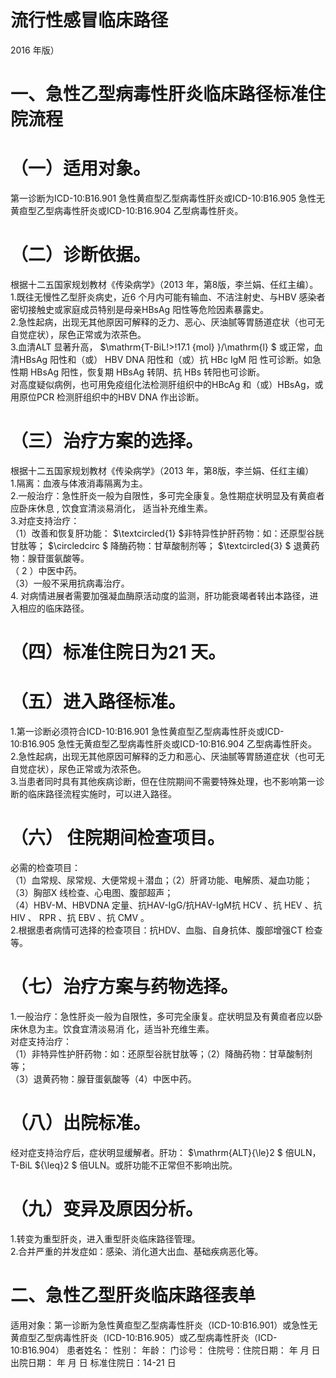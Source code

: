 # 流行性感冒临床路径  
2016 年版）  
# 一、急性乙型病毒性肝炎临床路径标准住院流程  
# （一）适用对象。  
第一诊断为ICD-10:B16.901 急性黄疸型乙型病毒性肝炎或ICD-10:B16.905 急性无黄疸型乙型病毒性肝炎或ICD-10:B16.904 乙型病毒性肝炎。  
# （二）诊断依据。  
根据十二五国家规划教材《传染病学》（2013 年，第8版，李兰娟、任红主编）。  
1.既往无慢性乙型肝炎病史，近6 个月内可能有输血、不洁注射史、与HBV 感染者密切接触史或家庭成员特别是母亲HBsAg 阳性等危险因素暴露史。  
2.急性起病，出现无其他原因可解释的乏力、恶心、厌油腻等胃肠道症状（也可无自觉症状），尿色正常或为浓茶色。  
3.血清ALT 显著升高， $\mathrm{T-BiL\!>\!17.1 {mol} }/\mathrm{l} $ 或正常，血清HBsAg  阳性和（或） HBV DNA  阳性和（或）抗 HBc IgM  阳 性可诊断。如急性期 HBsAg  阳性，恢复期 HBsAg  转阴、抗 HBs 转阳也可诊断。  
对高度疑似病例，也可用免疫组化法检测肝组织中的HBcAg 和（或）HBsAg，或用原位PCR 检测肝组织中的HBV DNA 作出诊断。  
# （三）治疗方案的选择。  
根据十二五国家规划教材《传染病学》（2013 年，第8版，李兰娟、任红主编）  
1.隔离：血液与体液消毒隔离为主。  
2.一般治疗：急性肝炎一般为自限性，多可完全康复。急性期症状明显及有黄疸者应卧床休息 , 饮食宜清淡易消化， 适当补充维生素。  
3.对症支持治疗：  
（1）改善和恢复肝功能： $\textcircled{1} $非特异性护肝药物：如：还原型谷胱甘肽等； $\circledcirc $ 降酶药物：甘草酸制剂等； $\textcircled{3} $ 退黄药 物：腺苷蛋氨酸等。  
（ 2 ）中医中药。  
（3）一般不采用抗病毒治疗。  
4. 对病情进展者需要加强凝血酶原活动度的监测，肝功能衰竭者转出本路径，进入相应的临床路径。  
# （四）标准住院日为21 天。  
# （五）进入路径标准。  
1.第一诊断必须符合ICD-10:B16.901 急性黄疸型乙型病毒性肝炎或ICD-10:B16.905 急性无黄疸型乙型病毒性肝炎或ICD-10:B16.904 乙型病毒性肝炎。  
2.急性起病，出现无其他原因可解释的乏力和恶心、厌油腻等胃肠道症状（也可无自觉症状），尿色正常或为浓茶色。  
3.当患者同时具有其他疾病诊断，但在住院期间不需要特殊处理，也不影响第一诊断的临床路径流程实施时，可以进入路径。  
# （六） 住院期间检查项目。  
必需的检查项目：  
（1）血常规、尿常规、大便常规＋潜血；（2）肝肾功能、电解质、凝血功能；  （3）胸部X 线检查、心电图、腹部超声；  
（4）HBV-M、HBVDNA 定量、抗HAV-IgG/抗HAV-IgM抗 HCV 、抗 HEV 、抗 HIV 、 RPR 、抗 EBV 、抗 CMV 。  
2.根据患者病情可选择的检查项目：抗HDV、血脂、自身抗体、腹部增强CT 检查等。  
# （七）治疗方案与药物选择。  
1.一般治疗：急性肝炎一般为自限性，多可完全康复。症状明显及有黄疸者应以卧床休息为主。饮食宜清淡易消 化，适当补充维生素。  
对症支持治疗：  
（1）非特异性护肝药物：如：还原型谷胱甘肽等；（2）降酶药物：甘草酸制剂等；  
（3）退黄药物：腺苷蛋氨酸等（4）中医中药。  
# （八）出院标准。  
经对症支持治疗后，症状明显缓解者。肝功： $\mathrm{ALT}{\le}2 $ 倍ULN，T-BiL ${\leq}2 $ 倍ULN。或肝功能不正常但不影响出院。  
# （九）变异及原因分析。  
1.转变为重型肝炎，进入重型肝炎临床路径管理。  
2.合并严重的并发症如：感染、消化道大出血、基础疾病恶化等。  
# 二、急性乙型肝炎临床路径表单  
适用对象：第一诊断为急性黄疸型乙型病毒性肝炎（ICD-10:B16.901）或急性无黄疸型乙型病毒性肝炎（ICD-10:B16.905）或乙型病毒性肝炎（ICD-10:B16.904） 患者姓名：         性别：      年龄：        门诊号：         住院号：住院日期：    年   月   日     出院日期：    年   月   日   标准住院日：14-21 日  
